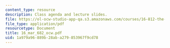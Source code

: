 ```yaml
---
content_type: resource
description: Class agenda and lecture slides.
file: https://ol-ocw-studio-app-qa.s3.amazonaws.com/courses/16-812-the-aerospace-industry-spring-2004/1a979a96889b28aba279853967f9cd78_16_mar_682_ocw.pdf
file_type: application/pdf
resourcetype: Document
title: 16_mar_682_ocw.pdf
uid: 1a979a96-889b-28ab-a279-853967f9cd78
---
```

